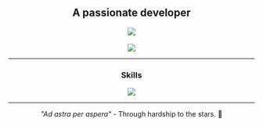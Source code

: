 <div align=center>
    <h2>A passionate developer</h2>
    <img src="https://komarev.com/ghpvc/?username=hnypot&color=000000&label=Visitor+count">
</div>
<br>
<div align=center>
    <img src="https://streak-stats.demolab.com?user=hnypot&theme=dark&mode=weekly">
</div>
<hr>
<div align=center>
    <h3>Skills</h3>
    <img src="https://skillicons.dev/icons?i=html,css,javascript,php,java,python,rust,bash,powershell&perline=9">
</div>
<hr>
<div align=center>
    <p><i>"Ad astra per aspera"</i> - Through hardship to the stars. 🌠</p>
</div>
